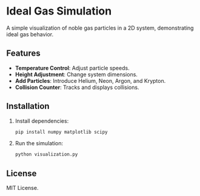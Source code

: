 # Ideal Gas Simulation

A simple visualization of noble gas particles in a 2D system, demonstrating ideal gas behavior.

## Features

- **Temperature Control**: Adjust particle speeds.
- **Height Adjustment**: Change system dimensions.
- **Add Particles**: Introduce Helium, Neon, Argon, and Krypton.
- **Collision Counter**: Tracks and displays collisions.

## Installation

1. Install dependencies:
    ```bash
    pip install numpy matplotlib scipy
    ```
2. Run the simulation:
    ```bash
    python visualization.py
    ```

## License

MIT License.
